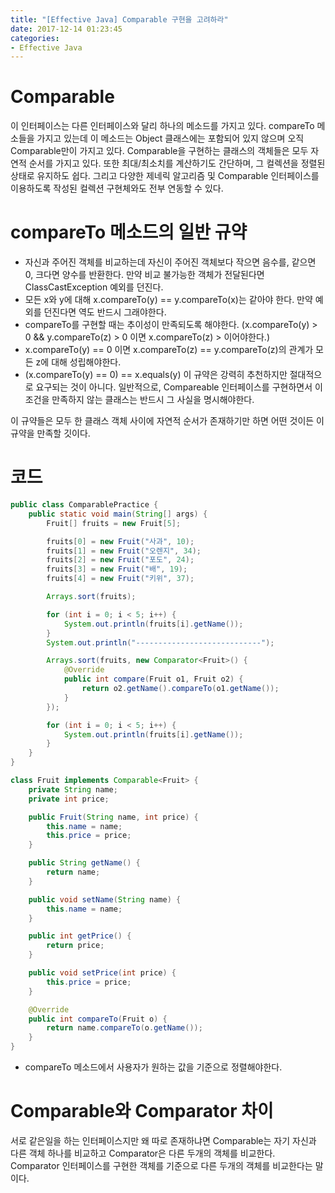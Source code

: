 ```yaml
---
title: "[Effective Java] Comparable 구현을 고려하라"
date: 2017-12-14 01:23:45
categories:
- Effective Java
---
```


# Comparable
이 인터페이스는 다른 인터페이스와 달리 하나의 메소드를 가지고 있다. compareTo 메소들을 가지고 있는데 이 메소드는 Object 클래스에는 포함되어 있지 않으며 오직 Comparable만이 가지고 있다. Comparable을 구현하는 클래스의 객체들은 모두 자연적 순서를 가지고 있다. 또한 최대/최소치를 계산하기도 간단하며, 그 컬렉션을 정렬된 상태로 유지하도 쉽다. 그리고 다양한 제네릭 알고리즘 및 Comparable 인터페이스를 이용하도록 작성된 컬렉션 구현체와도 전부 연동할 수 있다.

# compareTo 메소드의 일반 규약
* 자신과 주어진 객체를 비교하는데 자신이 주어진 객체보다 작으면 음수를, 같으면 0, 크다면 양수를 반환한다. 만약 비교 불가능한 객체가 전달된다면 ClassCastException 예외를 던진다.
* 모든 x와 y에 대해 x.compareTo(y) == y.compareTo(x)는 같아야 한다. 만약 예외를 던진다면 역도 반드시 그래야한다.
* compareTo를 구현할 때는 추이성이 만족되도록 해야한다. (x.compareTo(y) > 0 && y.compareTo(z) > 0 이면 x.compareTo(z) > 이어야한다.)
* x.compareTo(y) == 0 이면 x.compareTo(z) == y.compareTo(z)의 관계가 모든 z에 대해 성립해야한다.
* (x.compareTo(y) == 0) == x.equals(y) 이 규약은 강력히 추천하지만 절대적으로 요구되는 것이 아니다. 일반적으로, Compareable 인터페이스를 구현하면서 이 조건을 만족하지 않는 클래스는 반드시 그 사실을 명시해야한다.

이 규약들은 모두 한 클래스 객체 사이에 자연적 순서가 존재하기만 하면 어떤 것이든 이 규약을 만족할 깃이다.

# 코드
```java
public class ComparablePractice {
    public static void main(String[] args) {
        Fruit[] fruits = new Fruit[5];

        fruits[0] = new Fruit("사과", 10);
        fruits[1] = new Fruit("오렌지", 34);
        fruits[2] = new Fruit("포도", 24);
        fruits[3] = new Fruit("배", 19);
        fruits[4] = new Fruit("키위", 37);

        Arrays.sort(fruits);

        for (int i = 0; i < 5; i++) {
            System.out.println(fruits[i].getName());
        }
        System.out.println("----------------------------");

        Arrays.sort(fruits, new Comparator<Fruit>() {
            @Override
            public int compare(Fruit o1, Fruit o2) {
                return o2.getName().compareTo(o1.getName());
            }
        });

        for (int i = 0; i < 5; i++) {
            System.out.println(fruits[i].getName());
        }
    }
}

class Fruit implements Comparable<Fruit> {
    private String name;
    private int price;

    public Fruit(String name, int price) {
        this.name = name;
        this.price = price;
    }

    public String getName() {
        return name;
    }

    public void setName(String name) {
        this.name = name;
    }

    public int getPrice() {
        return price;
    }

    public void setPrice(int price) {
        this.price = price;
    }

    @Override
    public int compareTo(Fruit o) {
        return name.compareTo(o.getName());
    }
}
```
* compareTo 메소드에서 사용자가 원하는 값을 기준으로 정렬해야한다.

# Comparable와 Comparator 차이
서로 같은일을 하는 인터페이스지만 왜 따로 존재하냐면 Comparable는 자기 자신과 다른 객체 하나를 비교하고 Comparator은 다른 두개의 객체를 비교한다. Comparator 인터페이스를 구현한 객체를 기준으로 다른 두개의 객체를 비교한다는 말이다.